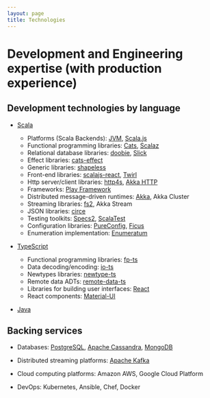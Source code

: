 ```yaml
---
layout: page
title: Technologies
---
```


# Development and Engineering expertise (with production experience)

## Development technologies by language

* [Scala](https://www.scala-lang.org/)
  * Platforms (Scala Backends): [JVM](https://www.scala-lang.org/), [Scala.js](https://www.scala-js.org/)
  * Functional programming libraries: [Cats](https://typelevel.org/cats/), [Scalaz](https://scalaz.github.io/)
  * Relational database libraries: [doobie](https://tpolecat.github.io/doobie/), [Slick](http://slick.lightbend.com/)
  * Effect libraries: [cats-effect](https://typelevel.org/cats-effect/)
  * Generic libraries: [shapeless](https://github.com/milessabin/shapeless)
  * Front-end libraries: [scalajs-react](https://japgolly.github.io/scalajs-react/), [Twirl](https://www.playframework.com/documentation/latest/ScalaTemplates)
  * Http server/client libraries: [http4s](https://http4s.org/), [Akka HTTP](https://doc.akka.io/docs/akka-http/current/)
  * Frameworks: [Play Framework](https://www.playframework.com/)
  * Distributed message-driven runtimes: [Akka](https://akka.io/), Akka Cluster
  * Streaming libraries: [fs2](https://fs2.io/), Akka Stream
  * JSON libraries: [circe](https://circe.github.io/circe/)
  * Testing toolkits: [Specs2](https://etorreborre.github.io/specs2/), [ScalaTest](http://www.scalatest.org/)
  * Configuration libraries: [PureConfig](https://pureconfig.github.io/), [Ficus](https://github.com/iheartradio/ficus)
  * Enumeration implementation: [Enumeratum](https://github.com/lloydmeta/enumeratum)

* [TypeScript](https://www.typescriptlang.org/)
  * Functional programming libraries: [fp-ts](https://gcanti.github.io/fp-ts/)
  * Data decoding/encoding: [io-ts](https://gcanti.github.io/io-ts/)
  * Newtypes libraries: [newtype-ts](https://github.com/gcanti/newtype-ts)
  * Remote data ADTs: [remote-data-ts](https://github.com/devex-web-frontend/remote-data-ts)
  * Libraries for building user interfaces: [React](https://reactjs.org/)
  * React components: [Material-UI](https://material-ui.com/)

* [Java](https://www.java.com/)

## Backing services

* Databases: [PostgreSQL](https://www.postgresql.org/), [Apache Cassandra](https://cassandra.apache.org/), [MongoDB](https://www.mongodb.com/)
* Distributed streaming platforms: [Apache Kafka](https://kafka.apache.org/)

* Cloud computing platforms: Amazon AWS, Google Cloud Platform
* DevOps: Kubernetes, Ansible, Chef, Docker
